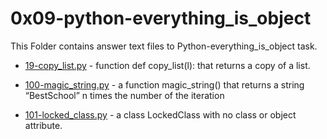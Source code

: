 # 0x09-python-everything_is_object

This Folder contains answer text files to Python-everything_is_object task.

- [19-copy_list.py](./19-copy_list.py) -  function def copy_list(l): that returns a copy of a list.

- [100-magic_string.py](./100-magic_string.py) - a function magic_string() that returns a string “BestSchool” n times the number of the iteration

- [101-locked_class.py](./101-locked_class.py) -  a class LockedClass with no class or object attribute.

